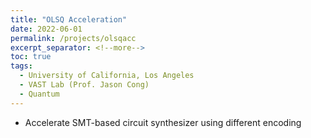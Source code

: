 ```yaml
---
title: "OLSQ Acceleration"
date: 2022-06-01
permalink: /projects/olsqacc
excerpt_separator: <!--more-->
toc: true
tags:
  - University of California, Los Angeles
  - VAST Lab (Prof. Jason Cong)
  - Quantum
---
```



<!-- ---
title: "OLSQ Acceleration"
collection: Quantum-related
type: "Quantum-related"
permalink: /projects/olsqacc
venue: "VAST Lab (Prof. Jason Cong)"
date: 2022-11-01
location: "University of California, Los Angeles"
--- -->

<!-- [More information here]() -->

* Accelerate SMT-based circuit synthesizer using different encoding
<!--more-->